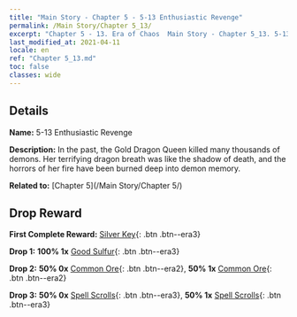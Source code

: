 ```yaml
---
title: "Main Story - Chapter 5 - 5-13 Enthusiastic Revenge"
permalink: /Main Story/Chapter 5_13/
excerpt: "Chapter 5 - 13. Era of Chaos  Main Story - Chapter 5_13. 5-13 Enthusiastic Revenge"
last_modified_at: 2021-04-11
locale: en
ref: "Chapter 5_13.md"
toc: false
classes: wide
---
```


## Details

 **Name:** 5-13 Enthusiastic Revenge

 **Description:** In the past, the Gold Dragon Queen killed many thousands of demons. Her terrifying dragon breath was like the shadow of death, and the horrors of her fire have been burned deep into demon memory.

 **Related to:** [Chapter 5](/Main Story/Chapter 5/)

## Drop Reward

 **First Complete Reward:** [Silver Key](/Items/con_693/){: .btn .btn--era3}

 **Drop 1:** **100% 1x** [Good Sulfur](/Items/mat_15/){: .btn .btn--era3}

 **Drop 2:** **50% 0x** [Common Ore](/Items/mat_6/){: .btn .btn--era2}, **50% 1x** [Common Ore](/Items/mat_6/){: .btn .btn--era2}

 **Drop 3:** **50% 0x** [Spell Scrolls](/Items/con_694/){: .btn .btn--era3}, **50% 1x** [Spell Scrolls](/Items/con_694/){: .btn .btn--era3}

